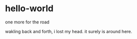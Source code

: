 # hello-world
one more for the road


wakling back and forth, i lost my head. it surely is around here.
